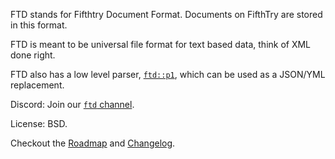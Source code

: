 FTD stands for Fifthtry Document Format. Documents on FifthTry are stored in this
format.

FTD is meant to be universal file format for text based data, think of XML done
right.

FTD also has a low level parser, [`ftd::p1`](https://www.fifthtry.com/fifthtry/ftd/p1/), which can be used
as a JSON/YML replacement.

Discord: Join our [`ftd` channel](https://discord.gg/xN3uD8P7WA).

License: BSD.

Checkout the [Roadmap](https://www.fifthtry.com/fifthtry/ftd/roadmap/) and 
[Changelog](https://www.fifthtry.com/fifthtry/ftd/changelog/).

